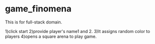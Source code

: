 # game_finomena
This is for full-stack domain.

1)click start
2)provide player's name1 and 2.
3)It assigns random color to players
4)opens a square arena to play game.

